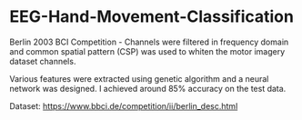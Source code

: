 # EEG-Hand-Movement-Classification
Berlin 2003 BCI Competition - Channels were filtered in frequency domain and common spatial pattern (CSP) was used to whiten the motor imagery dataset channels.  

Various features were extracted using genetic algorithm and a neural network was designed. I achieved around 85% accuracy on the test data. 

Dataset: https://www.bbci.de/competition/ii/berlin_desc.html
